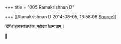 +++
title = "005 Ramakrishnan D"

+++
[[Ramakrishnan D	2014-08-05, 13:58:06 [Source](https://groups.google.com/g/samskrita/c/ryNoLCKecys)]]



'देग्धि'इत्यस्यअर्थःकः,महोदय !क्षम्यताम्।

  



